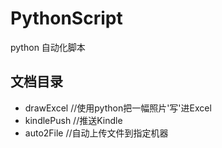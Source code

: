 # PythonScript
python 自动化脚本

## 文档目录

- drawExcel //使用python把一幅照片'写'进Excel
- kindlePush //推送Kindle
- auto2File //自动上传文件到指定机器